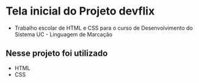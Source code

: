 # Tela inicial do Projeto devflix
* Trabalho escolar de HTML e CSS para o curso de Desenvolvimento do Sistema UC - Linguagem de Marcação
## Nesse projeto foi utilizado 
* HTML
* CSS
